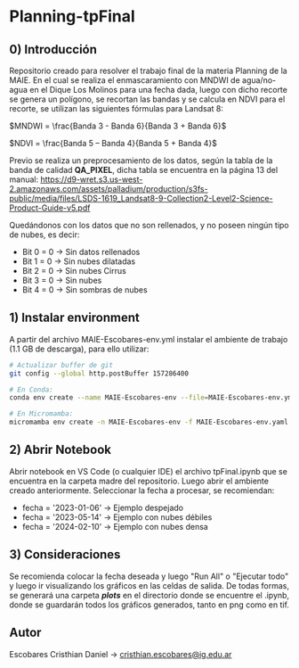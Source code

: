 # Planning-tpFinal
## 0) Introducción
Repositorio creado para resolver el trabajo final de la materia Planning de la MAIE. En el cual se realiza el enmascaramiento con MNDWI de agua/no-agua en el Dique Los Molinos para una fecha dada, luego con dicho recorte se genera un polígono, se recortan las bandas y se calcula en NDVI para el recorte, se utilizan las siguientes fórmulas para Landsat 8:


$MNDWI = \frac{Banda 3 - Banda 6}{Banda 3 + Banda 6}$



$NDVI = \frac{Banda 5 – Banda 4}{Banda 5 + Banda 4}$


Previo se realiza un preprocesamiento de los datos, según la tabla de la banda de calidad **QA_PIXEL**, dicha tabla se encuentra en la página 13 del manual: https://d9-wret.s3.us-west-2.amazonaws.com/assets/palladium/production/s3fs-public/media/files/LSDS-1619_Landsat8-9-Collection2-Level2-Science-Product-Guide-v5.pdf

Quedándonos con los datos que no son rellenados, y no poseen ningún tipo de nubes, es decir:

+ Bit 0 = 0 $\to$ Sin datos rellenados
+ Bit 1 = 0 $\to$ Sin nubes dilatadas
+ Bit 2 = 0 $\to$ Sin nubes Cirrus
+ Bit 3 = 0 $\to$ Sin nubes
+ Bit 4 = 0 $\to$ Sin sombras de nubes

## 1) Instalar environment
A partir del archivo MAIE-Escobares-env.yml instalar el ambiente de trabajo (1.1 GB de descarga), para ello utilizar:

```bash
# Actualizar buffer de git
git config --global http.postBuffer 157286400

# En Conda:
conda env create --name MAIE-Escobares-env --file=MAIE-Escobares-env.yml

# En Micromamba:
micromamba env create -n MAIE-Escobares-env -f MAIE-Escobares-env.yaml
```

## 2) Abrir Notebook
Abrir notebook en VS Code (o cualquier IDE) el archivo tpFinal.ipynb que se encuentra en la carpeta madre del repositorio. Luego abrir el ambiente creado anteriormente. Seleccionar la fecha a procesar, se recomiendan:
+ fecha = '2023-01-06' $\to$ Ejemplo despejado
+ fecha = '2023-05-14' $\to$ Ejemplo con nubes débiles
+ fecha = '2024-02-10' $\to$ Ejemplo con nubes densa

## 3) Consideraciones
Se recomienda colocar la fecha deseada y luego "Run All" o "Ejecutar todo" y luego ir visualizando los gráficos en las celdas de salida. De todas formas, se generará una carpeta ***plots*** en el directorio donde se encuentre el .ipynb, donde se guardarán todos los gráficos generados, tanto en png como en tif.

## Autor
Escobares Cristhian Daniel $\to$ cristhian.escobares@ig.edu.ar

